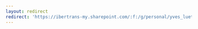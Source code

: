 ```yaml
---
layout: redirect
redirect: 'https://ibertrans-my.sharepoint.com/:f:/g/personal/yves_luetjens_ch/EiMV4ahr6JhMqwBC31-vuoIBl41rdaqLEubtzjeK1brQ2g?e=OmjHW6'
---
```

